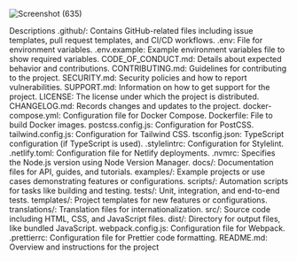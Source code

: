 ![Screenshot (635)](https://github.com/user-attachments/assets/87212a19-e1cd-4df1-91b2-f56b06aa29d9)


Descriptions
.github/: Contains GitHub-related files including issue templates, pull request templates, and CI/CD workflows.
.env: File for environment variables.
.env.example: Example environment variables file to show required variables.
CODE_OF_CONDUCT.md: Details about expected behavior and contributions.
CONTRIBUTING.md: Guidelines for contributing to the project.
SECURITY.md: Security policies and how to report vulnerabilities.
SUPPORT.md: Information on how to get support for the project.
LICENSE: The license under which the project is distributed.
CHANGELOG.md: Records changes and updates to the project.
docker-compose.yml: Configuration file for Docker Compose.
Dockerfile: File to build Docker images.
postcss.config.js: Configuration for PostCSS.
tailwind.config.js: Configuration for Tailwind CSS.
tsconfig.json: TypeScript configuration (if TypeScript is used).
.stylelintrc: Configuration for Stylelint.
.netlify.toml: Configuration file for Netlify deployments.
.nvmrc: Specifies the Node.js version using Node Version Manager.
docs/: Documentation files for API, guides, and tutorials.
examples/: Example projects or use cases demonstrating features or configurations.
scripts/: Automation scripts for tasks like building and testing.
tests/: Unit, integration, and end-to-end tests.
templates/: Project templates for new features or configurations.
translations/: Translation files for internationalization.
src/: Source code including HTML, CSS, and JavaScript files.
dist/: Directory for output files, like bundled JavaScript.
webpack.config.js: Configuration file for Webpack.
.prettierrc: Configuration file for Prettier code formatting.
README.md: Overview and instructions for the project
